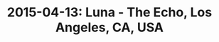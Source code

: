 ---
layout: show
title: '2015-04-13: Luna - The Echo, Los Angeles, CA, USA'
name: 2015-04-13-luna-echo-los-angeles-ca-usa
show-venue: 'The Echo, Los Angeles, CA, USA'
show-setlist: [
  "Slide",
  "Chinatown",
  "Sideshow by the Seashore",
  "Malibu Love Nest",
  "Going Home",
  "Weird and Woozy",
  "California (All the Way)",
  "Friendly Advice",
  "Lost in Space",
  "Tracy I Love You",
  "Pup Tent",
  "Slash Your Tires",
  "Bewitched",
  "Moon Palace",
  "23 Minutes",
  "[encore]",
  "Tiger Lily",
  "Indian Summer"
  ]
show-date: 2015-04-13
category: 2015
show-radio: 
show-lastfm: 
show-cancelled: 
performers: [
  "Dean Wareham - guitar/vocals",
  "Sean Eden - guitar/vocals",
  "Lee Wall - drums",
  "Britta Phillips - bass/vocals"
  ]
facebook-event-url: 
show-poster-url: 
show-ticket-url: 
show-venue-website: 
show-additional: 
---